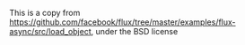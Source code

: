 This is a copy from https://github.com/facebook/flux/tree/master/examples/flux-async/src/load_object, under the BSD license